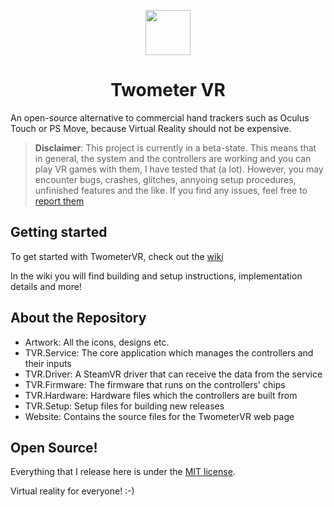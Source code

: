 <p align="center">
  <img width="72" height="72" src="https://github.com/Twometer/twometer-vr/blob/master/Artwork/Icon512.png?raw=true">
  <h1 align="center">Twometer VR</h1>
</p>

An open-source alternative to commercial hand trackers such as Oculus Touch or PS Move, because Virtual Reality should not be expensive.

> **Disclaimer**: This project is currently in a beta-state. This means that in general, the system and the controllers are working and you can play VR games with them, I have tested that (a lot). However, you may encounter bugs, crashes, glitches, annyoing setup procedures, unfinished features and the like. If you find any issues, feel free to [report them](https://github.com/Twometer/twometer-vr/issues)

## Getting started
To get started with TwometerVR, check out the [wiki](https://github.com/Twometer/twometer-vr/wiki)

In the wiki you will find building and setup instructions, implementation details and more!

## About the Repository
- Artwork:       All the icons, designs etc.
- TVR.Service:   The core application which manages the controllers and their inputs
- TVR.Driver:    A SteamVR driver that can receive the data from the service
- TVR.Firmware:  The firmware that runs on the controllers' chips
- TVR.Hardware:  Hardware files which the controllers are built from
- TVR.Setup:     Setup files for building new releases
- Website:       Contains the source files for the TwometerVR web page 

## Open Source!
Everything that I release here is under the [MIT license](https://github.com/Twometer/twometer-vr/blob/master/LICENSE).

Virtual reality for everyone! :-)
